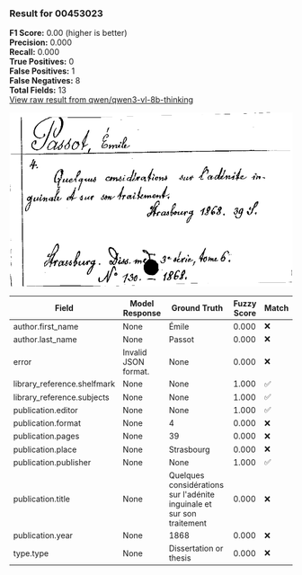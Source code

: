 ### Result for 00453023
**F1 Score:** 0.00 (higher is better)<br>**Precision:** 0.000<br>**Recall:** 0.000<br>**True Positives:** 0<br>**False Positives:** 1<br>**False Negatives:** 8<br>**Total Fields:** 13<br>[View raw result from qwen/qwen3-vl-8b-thinking](https://github.com/RISE-UNIBAS/humanities_data_benchmark/blob/main/results/2025-10-17/T0247/request_T0247_00453023.json)

<img src="https://github.com/RISE-UNIBAS/humanities_data_benchmark/blob/main/benchmarks/zettelkatalog/images/00453023.jpg?raw=true" alt="00453023" width="600px">

| Field | Model Response | Ground Truth | Fuzzy Score | Match |
|-------|----------------|--------------|-------------|-------|
| author.first_name | None | Émile | 0.000 | ❌ |
| author.last_name | None | Passot | 0.000 | ❌ |
| error | Invalid JSON format. | None | 0.000 | ❌ |
| library_reference.shelfmark | None | None | 1.000 | ✅ |
| library_reference.subjects | None | None | 1.000 | ✅ |
| publication.editor | None | None | 1.000 | ✅ |
| publication.format | None | 4 | 0.000 | ❌ |
| publication.pages | None | 39 | 0.000 | ❌ |
| publication.place | None | Strasbourg | 0.000 | ❌ |
| publication.publisher | None | None | 1.000 | ✅ |
| publication.title | None | Quelques considérations sur l'adénite inguinale et sur son traitement | 0.000 | ❌ |
| publication.year | None | 1868 | 0.000 | ❌ |
| type.type | None | Dissertation or thesis | 0.000 | ❌ |

